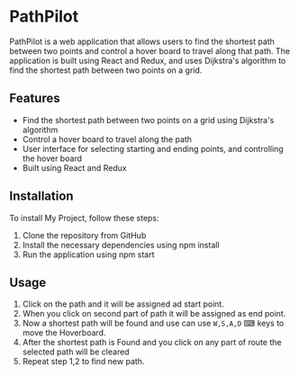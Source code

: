 # PathPilot

PathPilot is a web application that allows users to find the shortest path between two points and control a hover board to travel along that path. The application is built using React and Redux, and uses Dijkstra's algorithm to find the shortest path between two points on a grid.

## Features

- Find the shortest path between two points on a grid using Dijkstra's algorithm
- Control a hover board to travel along the path
- User interface for selecting starting and ending points, and controlling the hover board
- Built using React and Redux

## Installation
To install My Project, follow these steps:

1. Clone the repository from GitHub
2. Install the necessary dependencies using npm install
3. Run the application using npm start

## Usage
1. Click on the path and it will be assigned ad start point.
2. When you click on second part of path it will be assigned as end point.
3. Now a shortest path will be found and use can use `W,S,A,D` ⌨ keys to move the Hoverboard.
4. After the shortest path is Found and you click on any part of route the selected path will  be cleared  
5. Repeat step 1,2 to find new path.